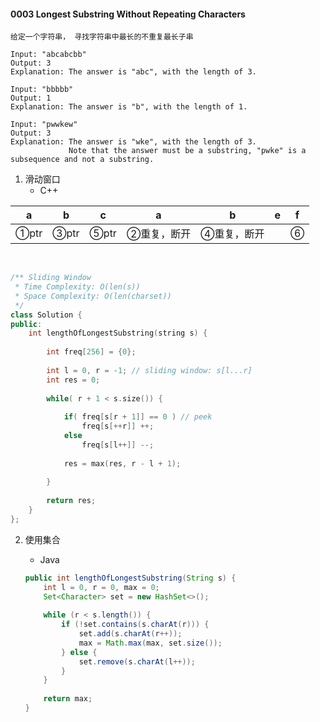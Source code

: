#### 0003 Longest Substring Without Repeating Characters

```
给定一个字符串， 寻找字符串中最长的不重复最长子串

Input: "abcabcbb"
Output: 3 
Explanation: The answer is "abc", with the length of 3. 

Input: "bbbbb"
Output: 1
Explanation: The answer is "b", with the length of 1.

Input: "pwwkew"
Output: 3
Explanation: The answer is "wke", with the length of 3. 
             Note that the answer must be a substring, "pwke" is a subsequence and not a substring.
```



1. 滑动窗口
   * C++

| a    | b    | c    | a           | b           | e    | f    |
| ---- | ---- | ---- | ----------- | ----------- | ---- | ---- |
| ①ptr | ③ptr | ⑤ptr | ②重复，断开 | ④重复，断开 |      | ⑥    |

​	

```c++
/** Sliding Window
 * Time Complexity: O(len(s))
 * Space Complexity: O(len(charset))
 */
class Solution {
public:
    int lengthOfLongestSubstring(string s) {
        
        int freq[256] = {0};
        
        int l = 0, r = -1; // sliding window: s[l...r]
        int res = 0;
        
        while( r + 1 < s.size()) { 
            
            if( freq[s[r + 1]] == 0 ) // peek
                freq[s[++r]] ++;
            else
                freq[s[l++]] --;
            
            res = max(res, r - l + 1);
                
        }
        
        return res; 
    }
};
```



2. 使用集合

   * Java

   ```java
   public int lengthOfLongestSubstring(String s) {
       int l = 0, r = 0, max = 0;
       Set<Character> set = new HashSet<>();
       
       while (r < s.length()) {
           if (!set.contains(s.charAt(r))) {
               set.add(s.charAt(r++));
               max = Math.max(max, set.size());
           } else {
               set.remove(s.charAt(l++));
           }
       }
       
       return max;
   }
   ```

   

